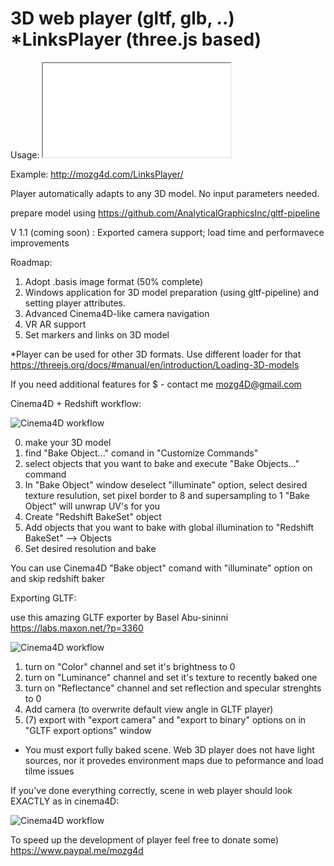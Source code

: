 # 3D web player (gltf, glb, ..) *LinksPlayer (three.js based)

Usage: <iframe src="LinksPlayer.htm?id=1" allowfullscreen></iframe>

Example: http://mozg4d.com/LinksPlayer/

Player automatically adapts to any 3D model. No input parameters needed.

prepare model using https://github.com/AnalyticalGraphicsInc/gltf-pipeline

V 1.1 (coming soon) : Exported camera support; load time and performavece improvements

Roadmap:
1. Adopt .basis image format (50% complete)
2. Windows application for 3D model preparation (using gltf-pipeline) and setting player attributes.
3. Advanced Cinema4D-like camera navigation
4. VR AR support
5. Set markers and links on 3D model

*Player can be used for other 3D formats. Use different loader for that https://threejs.org/docs/#manual/en/introduction/Loading-3D-models

If you need additional features for $ - contact me mozg4D@gmail.com

Cinema4D + Redshift workflow:

![Cinema4D workflow](https://github.com/mozg4D/gltf-web-player/blob/master/cinema4d_2.jpg)

0. make your 3D model
1. find "Bake Object..." comand in "Customize Commands"
2. select objects that you want to bake and execute "Bake Objects..." command
3. In "Bake Object" window deselect "illuminate" option, select desired texture resulution, set pixel border to 8 and supersampling to 1
"Bake Object" will unwrap UV's for you
4. Create "Redshift BakeSet" object
5. Add objects that you want to bake with global illumination to "Redshift BakeSet" --> Objects
6. Set desired resolution and bake

You can use Cinema4D "Bake object" comand with "illuminate" option on and skip redshift baker

Exporting GLTF:

use this amazing GLTF exporter by Basel Abu-sininni
https://labs.maxon.net/?p=3360

![Cinema4D workflow](https://github.com/mozg4D/gltf-web-player/blob/master/cinema4d_1.jpg)

1. turn on "Color" channel and set it's brightness to 0
2. turn on "Luminance" channel and set it's texture to recently baked one
3. turn on "Reflectance" channel and set reflection and specular strenghts to 0
4. Add camera (to overwrite default view angle in GLTF player)
5. (7) export with "export camera" and "export to binary" options on in "GLTF export options" window

* You must export fully baked scene. Web 3D player does not have light sources, nor it provedes environment maps due to peformance and load tilme issues

If you've done everything correctly, scene in web player should look EXACTLY as in cinema4D:

![Cinema4D workflow](https://github.com/mozg4D/gltf-web-player/blob/master/result.jpg)

To speed up the development of player feel free to donate some)
https://www.paypal.me/mozg4d
